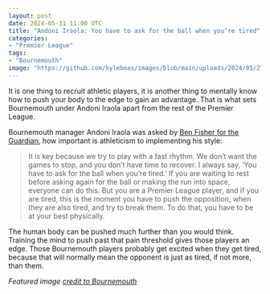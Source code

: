 ```yaml
---
layout: post
date: 2024-05-31 11:00 UTC
title: "Andoni Iraola: You have to ask for the ball when you’re tired"
categories:
- "Premier League"
tags:
- "Bournemouth"
image: "https://github.com/kyleboas/images/blob/main/uploads/2024/05/27/Image-27May2024_14:01:43.png?raw=true"
---
```


It is one thing to recruit athletic players, it is another thing to mentally know how to push your body to the edge to gain an advantage. That is what sets Bournemouth under Andoni Iraola apart from the rest of the Premier League.

<!---more---> 

Bournemouth manager Andoni Iraola was asked by [Ben Fisher for the Guardian](https://www.theguardian.com/football/article/2024/may/18/andoni-iraola-bournemouth-manager-interview-cycling), how important is athleticism to implementing his style: 

> It is key because we try to play with a fast rhythm. We don’t want the games to stop, and you don’t have time to recover. I always say, ‘You have to ask for the ball when you’re tired.’ If you are waiting to rest before asking again for the ball or making the run into space, everyone can do this. But you are a Premier League player, and if you are tired, this is the moment you have to push the opposition, when they are also tired, and try to break them. To do that, you have to be at your best physically.

The human body can be pushed much further than you would think. Training the mind to push past that pain threshold gives those players an edge. Those Bournemouth players probably get excited when they get tired, because that will normally mean the opponent is just as tired, if not more, than them. 

*Featured image [credit to Bournemouth](https://youtu.be/n1jXItHF63Q?si=IKhgL2P8dW1_GT8q)*